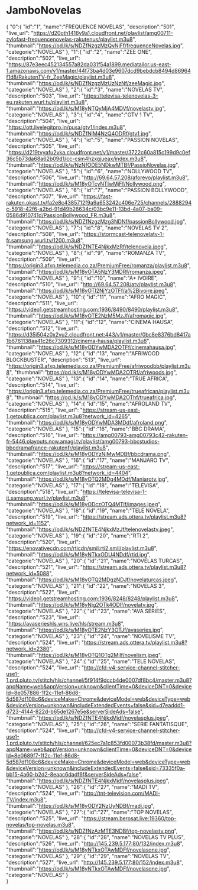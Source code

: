 # JamboNovelas
{
  "0":{
  "id":"1",
  "name":"FREQUENCE NOVELAS",
  "description":"501",
  "live_url": "https://d20oth1416y9a1.cloudfront.net/playlist/amg00711-zylofast-frequencenovelas-rakutenus/playlist.m3u8",
  "thumbnail":"https://od.lk/s/NDZfNzgzMzQyNjFf/frequenceNovelas.jpg",
  "categorie":"NOVELAS"
  },
  "1":{
  "id":"2",
  "name":"ZEE ONE",
  "description":"502",
  "live_url": "https://87e3eec452134557a82da031f54a1899.mediatailor.us-east-1.amazonaws.com/v1/master/44f73ba4d03e9607dcd9bebdcb8494d86964f1d8/RakutenTV-fr_ZeeMagic/playlist.m3u8",
  "thumbnail":"https://od.lk/s/NDZfNzgzMzUzNzNf/zeeMagic.jpg",
  "categorie":"NOVELAS"
  },
  "2":{
  "id":"3",
  "name":"NOVELAS TV",
  "description":"503",
  "live_url": "https://televisa-telenovelas-3-eu.rakuten.wurl.tv/playlist.m3u8",
  "thumbnail":"https://od.lk/s/M18yNTQyMjA4MDVf/novelastv.jpg",
  "categorie":"NOVELAS"
  },
  "3":{
  "id":"4",
  "name":"GTV 1 TV",
  "description":"504",
  "live_url": "https://ott.livelegitpro.in/pusa/gtv1/index.m3u8",
  "thumbnail":"https://od.lk/s/NDZfNjM4NzQ4ODRf/gtv1.jpg",
  "categorie":"NOVELAS"
  },
  "4":{
  "id":"5",
  "name":"PASSION NOVELAS",
  "description":"505",
  "live_url": "https://d219tvyafu2vka.cloudfront.net/v1/master/3722c60a815c199d9c0ef36c5b73da68a62b09d1/cc-csm4hzxgjueax/index.m3u8",
  "thumbnail":"https://od.lk/s/NzNfODE5NDkwMTBf/PassioNovelas.jpg",
  "categorie":"NOVELAS"
  },
  "5":{
  "id":"6",
  "name":"NOLLYWOOD TV",
  "description":"506",
  "live_url": "http://69.64.57.208/aforevo/playlist.m3u8",
  "thumbnail":"https://od.lk/s/M18yOTcyNTIwMjFf/Nollywood.png",
  "categorie":"NOVELAS"
  },
  "6":{
  "id":"7",
  "name":"PASSION BOLLYWOOD",
  "description":"507",
  "live_url": "https://fast-rakuten.okast.tv/fa2e8c4385712f9a9a653242c406e725/channels/2888294c-5918-42f6-a2bd-91d49b26634c/03bc9e11-13bd-4a07-ba09-0586d910741d/PassionBollywood_FR.m3u8",
  "thumbnail":"https://od.lk/s/NDZfNzgzMzg3NDNf/passionBollywood.jpg",
  "categorie":"NOVELAS"
  },
  "7":{
  "id":"8",
  "name":"NOVELAS TV 2",
  "description":"508",
  "live_url": "https://stormcast-telenovelatv-1-fr.samsung.wurl.tv/1200.m3u8",
  "thumbnail":"https://od.lk/s/NDZfNTE4NjkxMzRf/telenovela.jpeg",
  "categorie":"NOVELAS"
  },
  "8":{
  "id":"9",
  "name":"ROMANZA TV",
  "description":"509",
  "live_url": "https://origin3.afxp.telemedia.co.za/PremiumFree/romanza/playlist.m3u8",
  "thumbnail":"https://od.lk/s/M18yOTA5NzY3MDRf/romanza.jpeg",
  "categorie":"NOVELAS"
  },
  "9":{
  "id":"10",
  "name":"A+ IVOIRE",
  "description":"510",
  "live_url": "http://69.64.57.208/atv/playlist.m3u8",
  "thumbnail":"https://od.lk/s/M18yOTI2NjYzOTFf/a%2Bivoire.jpeg",
  "categorie":"NOVELAS"
  },
  "10":{
  "id":"11",
  "name":"AFRO MAGIC",
  "description":"511",
  "live_url": "https://video1.getstreamhosting.com:1936/8490/8490/playlist.m3u8",
  "thumbnail":"https://od.lk/s/M18yOTE2NzM5MzJf/afromagic.jpg",
  "categorie":"NOVELAS"
  },
  "11":{
  "id":"12",
  "name":"CINEMA HAUSA",
  "description":"512",
  "live_url": "https://d35j504z0x2vu2.cloudfront.net:443/v1/master/0bc8e8376bd8417a1b6761138aa41c26c7309312/cinema-hausa/playlist.m3u8",
  "thumbnail":"https://od.lk/s/M18yODYwMDA2OTFf/cinemahausa.jpg",
  "categorie":"NOVELAS"
  },
  "12":{
  "id":"13",
  "name":"AFRIWOOD BLOCKBUSTER",
  "description":"513",
  "live_url": "https://origin3.afxp.telemedia.co.za/PremiumFree/afriwoodbb/playlist.m3u8",
  "thumbnail":"https://od.lk/s/M18yODYwMDA2OTRf/afriwoods.jpg",
  "categorie":"NOVELAS"
  },
  "13":{
  "id":"14",
  "name":"TRUE AFRICA",
  "description":"514",
  "live_url": "https://origin3.afxp.telemedia.co.za/PremiumFree/trueafrican/playlist.m3u8",
  "thumbnail":"https://od.lk/s/M18yODYwMDA2OThf/trueafrica.jpg",
  "categorie":"NOVELAS"
  },
  "14":{
  "id":"15",
  "name":"AFROLAND TV",
  "description":"515",
  "live_url": "https://stream-us-east-1.getpublica.com/playlist.m3u8?network_id=4265",
  "thumbnail":"https://od.lk/s/M18yODYwMDA3MDdf/afroland.png",
  "categorie":"NOVELAS"
  },
  "15":{
  "id":"16",
  "name":"BBC DRAMA",
  "description":"516",
  "live_url": "https://amg00793-amg00793c42-rakuten-fr-5446.playouts.now.amagi.tv/playlist/amg00793-bbcstudios-bbcdramafrance-rakutenfr/playlist.m3u8",
  "thumbnail":"https://od.lk/s/M18yODYzNjMwMDBf/bbcdrama.png",
  "categorie":"NOVELAS"
  },
  "16":{
  "id":"17",
  "name":"MANJARO TV",
  "description":"517",
  "live_url": "https://stream-us-east-1.getpublica.com/playlist.m3u8?network_id=4404",
  "thumbnail":"https://od.lk/s/M18yOTQ2MDg4MDdf/Manjarotv.jpg",
  "categorie":"NOVELAS"
  },
  "17":{
  "id":"18",
  "name":"TELEVISA",
  "description":"518",
  "live_url": "https://televisa-televisa-1-it.samsung.wurl.tv/playlist.m3u8",
  "thumbnail":"https://od.lk/s/M18yODczOTQ4MTlf/images.jpeg",
  "categorie":"NOVELAS"
  },
  "18":{
  "id":"19",
  "name":"TELE NOVELA",
  "description":"519",
  "live_url": "https://stream.ads.ottera.tv/playlist.m3u8?network_id=1152",
  "thumbnail":"https://od.lk/s/NDZfNTE4NjkxMzJf/telenovelastv.jpeg",
  "categorie":"NOVELAS"
  },
  "19":{
  "id":"20",
  "name":"RTI 2",
  "description":"520",
  "live_url": "https://enovativecdn.com/rticdn/smil:rti2.smil/playlist.m3u8",
  "thumbnail":"https://od.lk/s/M18yNTkxODU4NDdf/rtid.jpg",
  "categorie":"NOVELAS"
  },
  "20":{
  "id":"21",
  "name":"NOVELAS TURCAS",
  "description":"521",
  "live_url": "https://stream.ads.ottera.tv/playlist.m3u8?network_id=5088",
  "thumbnail":"https://od.lk/s/M18yOTQ2MDgzNDJf/novelaturcas.jpeg",
  "categorie":"NOVELAS"
  },
  "21":{
  "id":"22",
  "name":"NOVELAS 3",
  "description":"522",
  "live_url": "https://video1.getstreamhosting.com:1936/8248/8248/playlist.m3u8",
  "thumbnail":"https://od.lk/s/M18yNjg2OTk4ODlf/novelatv.jpg",
  "categorie":"NOVELAS"
  },
  "22":{
  "id":"23",
  "name":"AVA SERIES",
  "description":"523",
  "live_url": "https://avaserieshls.wns.live/hls/stream.m3u8",
  "thumbnail":"https://od.lk/s/M18yOTE2NzY3OTJf/avaseries.jpg",
  "categorie":"NOVELAS"
  },
  "23":{
  "id":"24",
  "name":"NOVELISME TV",
  "description":"524",
  "live_url": "https://stream.ads.ottera.tv/playlist.m3u8?network_id=2380",
  "thumbnail":"https://od.lk/s/M18yOTQ1OTg2Mjlf/novelism.jpeg",
  "categorie":"NOVELAS"
  },
  "24":{
  "id":"25",
  "name":"TELE NOVELAS",
  "description":"524",
  "live_url": "http://cfd-v4-service-channel-stitcher-use1-1.prd.pluto.tv/stitch/hls/channel/5f914f9dccb4de0007df8bc4/master.m3u8?appName=web&appVersion=unknown&clientTime=0&deviceDNT=0&deviceId=8e057886-1f2c-11ef-86d8-5d587df108c6&deviceMake=Chrome&deviceModel=web&deviceType=web&deviceVersion=unknown&includeExtendedEvents=false&sid=d7eaddd1-d723-4144-822d-b65de1267e5e&serverSideAds=false",
  "thumbnail":"https://od.lk/s/NDZfNTE4NjkxMjdf/novelasplus.jpeg",
  "categorie":"NOVELAS"
  },
  "25":{
  "id":"26",
  "name":"SERIE FANTATISQUE",
  "description":"524",
  "live_url": "http://cfd-v4-service-channel-stitcher-use1-1.prd.pluto.tv/stitch/hls/channel/625ec7a1c853fd00073b38fd/master.m3u8?appName=web&appVersion=unknown&clientTime=0&deviceDNT=0&deviceId=8e0689f7-1f2c-11ef-86d8-5d587df108c6&deviceMake=Chrome&deviceModel=web&deviceType=web&deviceVersion=unknown&includeExtendedEvents=false&sid=73335f0a-bb15-4a60-b2d2-8eaac6dadf6f&serverSideAds=false",
  "thumbnail":"https://od.lk/s/NDZfNTE4NjkxMjdf/novelasplus.jpeg",
  "categorie":"NOVELAS"
  },
  "26":{
  "id":"27",
  "name":"MADI TV",
  "description":"524",
  "live_url": "http://tnt-television.com/MADI-TV/index.m3u8",
  "thumbnail":"https://od.lk/s/M18yODY2NzUyNDBf/madi.jpg",
  "categorie":"NOVELAS"
  },
  "27":{
  "id":"27",
  "name":"TOP NOVELAS",
  "description":"525",
  "live_url": "https://stream.berosat.live:19360/top-novelas/top-novelas.m3u8",
  "thumbnail":"https://od.lk/s/NDZfNzAzMTE3NDBf/top-novelastv.png",
  "categorie":"NOVELAS"
  },
  "28":{
  "id":"28",
  "name":"NOVELAS TV PLUS",
  "description":"526",
  "live_url": "http://145.239.5.177:80/132/index.m3u8",
  "thumbnail":"https://od.lk/s/M18yNTkxOTAwMDFf/novelasone.jpg",
  "categorie":"NOVELAS"
  },
  "29":{
  "id":"29",
  "name":"NOVELAS TV",
  "description":"527",
  "live_url": "http://145.239.5.177:80/152/index.m3u8",
  "thumbnail":"https://od.lk/s/M18yNTkxOTAwMDFf/novelasone.jpg",
  "categorie":"NOVELAS"
  }  
}

